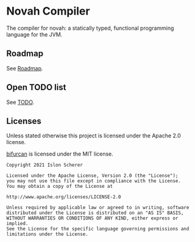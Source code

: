# Novah Compiler

The compiler for novah: a statically typed, functional programming language for the JVM.

## Roadmap

See [Roadmap](https://github.com/stackoverflow/novah/blob/master/ROADMAP.md).

## Open TODO list

See [TODO](https://github.com/stackoverflow/novah/blob/master/TODO.md).

## Licenses

Unless stated otherwise this project is licensed under the Apache 2.0 license.

[bifurcan](https://github.com/lacuna/bifurcan) is licensed under the MIT license.

    Copyright 2021 Islon Scherer
    
    Licensed under the Apache License, Version 2.0 (the "License");
    you may not use this file except in compliance with the License.
    You may obtain a copy of the License at
    
    http://www.apache.org/licenses/LICENSE-2.0
    
    Unless required by applicable law or agreed to in writing, software
    distributed under the License is distributed on an "AS IS" BASIS,
    WITHOUT WARRANTIES OR CONDITIONS OF ANY KIND, either express or implied.
    See the License for the specific language governing permissions and
    limitations under the License.
